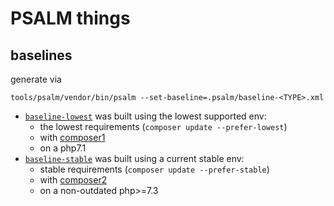 # PSALM things

## baselines

generate via 
```
tools/psalm/vendor/bin/psalm --set-baseline=.psalm/baseline-<TYPE>.xml
```

* [`baseline-lowest`](baseline-lowest.xml) was built using the lowest supported env:
  - the lowest requirements (`composer update --prefer-lowest`)
  - with [composer1](https://getcomposer.org/composer-1.phar)
  - on a php7.1
* [`baseline-stable`](baseline-stable.xml) was built using a current stable env:
  - stable requirements (`composer update --prefer-stable`)
  - with [composer2](https://getcomposer.org/composer-2.phar)
  - on a non-outdated php>=7.3

